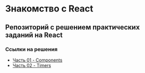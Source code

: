 
# Знакомство с React
## Репозиторий с решением практических заданий на React

### Ссылки на решения
- [Часть 01 - Components](https://github.com/Caiman-man/React-Learning/tree/main/React_01)
- [Часть 02 - Timers](https://github.com/Caiman-man/React-Learning/tree/main/React_02)



